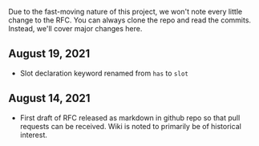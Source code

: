 Due to the fast-moving nature of this project, we won't note every little
change to the RFC. You can always clone the repo and read the commits.
Instead, we'll cover major changes here.

## August 19, 2021

- Slot declaration keyword renamed from `has` to `slot`

## August 14, 2021

- First draft of RFC released as markdown in github repo so that pull requests
  can be received. Wiki is noted to primarily be of historical interest.
